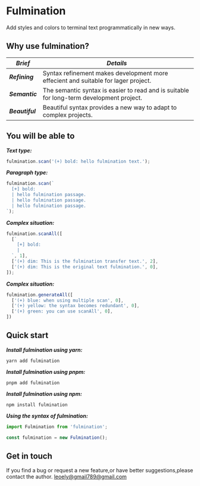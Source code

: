 # Fulmination
Add styles and colors to terminal text programmatically in new ways.

## Why use fulmination?

| ***Brief*** | ***Details*** |
| --- | --- |
| ***Refining***  | Syntax refinement makes development more effecient and suitable for lager project.       |
| ***Semantic***  | The semantic syntax is easier to read and is suitable for long-term development project. |
| ***Beautiful*** | Beautiful syntax provides a new way to adapt to complex projects.                        |

## You will be able to

***Text type:***
```javascript
fulmination.scan('(+) bold: hello fulmination text.');
```

***Paragraph type:***
```javascript
fulmination.scan(`
  [+] bold:
  | hello fulmination passage.
  | hello fulmination passage.
  | hello fulmination passage.
`);
```

***Complex situation:***
```javascript
fulmination.scanAll([
  [`
    [+] bold:
    |
  `, 1],
  ['(+) dim: This is the fulmination transfer text.', 2],
  ['(+) dim: This is the original text fulmination.', 0],
]);
```
***Complex situation:***
```javascript
fulmination.generateAll([
  ['(+) blue: when using multiple scan', 0],
  ['(+) yellow: the syntax becomes redundant', 0],
  ['(+) green: you can use scanAll', 0],
])
```
## Quick start

***Install fulmination using yarn:***
```shell
yarn add fulmination
```

***Install fulmination using pnpm:***
```shell
pnpm add fulmination
```

***Install fulmination using npm:***
```shell
npm install fulmination
```

***Using the syntax of fulmination:***
```javascript
import Fulmination from 'fulmination';

const fulmination = new Fulmination();
```

## Get in touch

If you find a bug or request a new feature,or have better suggestions,please contact the author.
[leoely@gmail789@gmail.com](mailto:leoely@gmail789@gmail.com)
